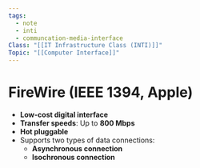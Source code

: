 ```yaml
---
tags:
  - note
  - inti
  - communcation-media-interface
Class: "[[IT Infrastructure Class (INTI)]]"
Topic: "[[Computer Interface]]"
---
```


# FireWire (IEEE 1394, Apple)

- **Low-cost digital interface**
- **Transfer speeds**: Up to **800 Mbps**
- **Hot pluggable**
- Supports two types of data connections:
  - **Asynchronous connection**
  - **Isochronous connection**
